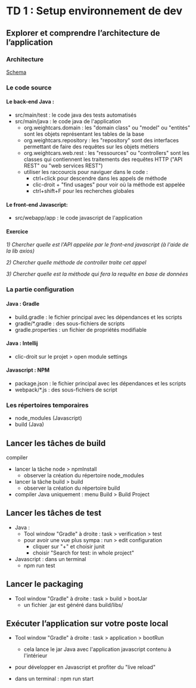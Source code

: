# TD 1 : Setup environnement de dev

## Explorer et comprendre l’architecture de l’application
### Architecture
[Schema](architecture.jpg)
### Le code source
#### Le back-end Java :
- src/main/test : le code java des tests automatisés
- src/main/java : le code java de l'application
  - org.weightcars.domain : les "domain class" ou "model" ou "entités" sont les objets représentant les tables de la base
  - org.weightcars.repository : les "repository" sont des interfaces permettant de faire des requêtes sur les objets métiers
  - org.weightcars.web.rest : les "ressources" ou "controllers" sont les classes qui contiennent les traitements des requêtes HTTP ("API REST" ou "web services REST")
  - utiliser les raccourcis pour naviguer dans le code :
    - ctrl+click pour descendre dans les appels de méthode
    - clic-droit + "find usages" pour voir où la méthode est appelée
    - ctrl+shift+F pour les recherches globales
#### Le front-end Javascript:
- src/webapp/app : le code javascript de l'application
#### Exercice
_1) Chercher quelle est l'API appelée par le front-end javascript (à l'aide de la lib axios)_ 

_2) Chercher quelle méthode de controller traite cet appel_

_3) Chercher quelle est la méthode qui fera la requête en base de données_
### La partie configuration
#### Java : Gradle
- build.gradle : le fichier principal avec les dépendances et les scripts
- gradle/*.gradle : des sous-fichiers de scripts
- gradle.properties : un fichier de propriétés modifiable
#### Java : Intellij
- clic-droit sur le projet > open module settings
#### Javascript : NPM
- package.json : le fichier principal avec les dépendances et les scripts
- webpack/*.js : des sous-fichiers de script
### Les répertoires temporaires
- node_modules (Javascript)
- build (Java)
## Lancer les tâches de build
compiler
- lancer la tâche node > npmInstall
    - observer la création du répertoire node_modules
- lancer la tâche build > build
    - observer la création du répertoire build
- compiler Java uniquement : menu Build > Build Project
## Lancer les tâches de test
- Java : 
  - Tool window "Gradle" à droite : task > verification > test
  - pour avoir une vue plus sympa : run > edit configuration
    - cliquer sur "+" et choisir junit
    - choisir "Search for test: in whole project"
- Javascript : dans un terminal
  - npm run test
## Lancer le packaging
- Tool window "Gradle" à droite : task > build > bootJar
  - un fichier .jar est généré dans build/libs/
## Exécuter l’application sur votre poste local
- Tool window "Gradle" à droite : task > application > bootRun
  - cela lance le jar Java avec l'application javascript contenu à l'intérieur
  
- pour développer en Javascript et profiter du "live reload"
- dans un terminal : npm run start
